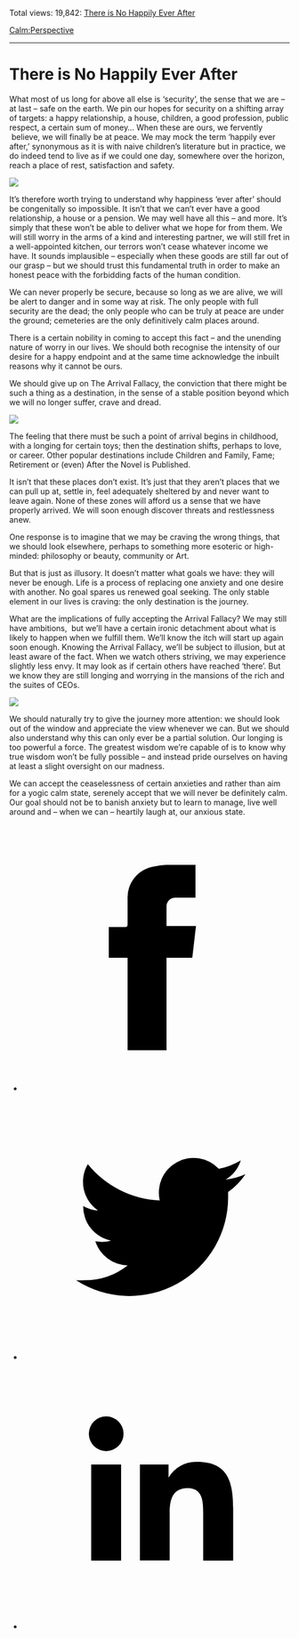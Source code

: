 Total views: 19,842: [There is No Happily Ever After](https://www.theschooloflife.com/thebookoflife/there-is-no-happily-ever-after/)

[Calm:](https://www.theschooloflife.com/thebookoflife/category/calm/)[Perspective](https://www.theschooloflife.com/thebookoflife/category/calm/perspective/)

* * *

# There is No Happily Ever After
<style>
						.alignnone {
  display: block;
  margin-left: auto;
  margin-right: auto;
  align: center:
}

.addtoany_share_save_container {
display:none;
}

.wp-block-image {
		display: block;
  margin-left: auto;
  margin-right: auto;
  width: 50%;
}

.aligncenter {
display: block;
  margin-left: auto;
  margin-right: auto;
  align: center:
}

@media only screen and (max-width: 500px) {
  .wp-block-image {
		display: block;
  margin-left: auto;
  margin-right: auto;
  width: 100%;
} }

h1 {max-width: 600px !important;
}
.s18-single-post .content-area .site-main article .post-cat-header-display + .old-wrapper p {
    font-size: 1.200em
}
						</style>

What most of us long for above all else is ‘security’, the sense that we are – at last – safe on the earth. We pin our hopes for security on a shifting array of targets: a happy relationship, a house, children, a good profession, public respect, a certain sum of money… When these are ours, we fervently &nbsp;believe, we will finally be at peace. We may mock the term ‘happily ever after,’ synonymous as it is with naive children’s literature but in practice, we do indeed tend to live as if we could one day, somewhere over the horizon, reach a place of rest, satisfaction and safety.

![](https://www.theschooloflife.com/thebookoflife/wp-content/uploads/2019/03/Happily-Ever-After-1024x768.jpg)

It’s therefore worth trying to understand why happiness ‘ever after’ should be congenitally so impossible. It isn’t that we can’t ever have a good relationship, a house or a pension. We may well have all this – and more. It’s simply that these won’t be able to deliver what we hope for from them. We will still worry in the arms of a kind and interesting partner, we will still fret in a well-appointed kitchen, our terrors won’t cease whatever income we have. It sounds implausible – especially when these goods are still far out of our grasp – but we should trust this fundamental truth in order to make an honest peace with the forbidding facts of the human condition.

We can never properly be secure, because so long as we are alive, we will be alert to danger and in some way at risk. The only people with full security are the dead; the only people who can be truly at peace are under the ground; cemeteries are the only definitively calm places around.

There is a certain nobility in coming to accept this fact – and the unending nature of worry in our lives. We should both recognise the intensity of our desire for a happy endpoint and at the same time acknowledge the inbuilt reasons why it cannot be ours.

We should give up on The Arrival Fallacy, the conviction that there might be such a thing as a destination, in the sense of a stable position beyond which we will no longer suffer, crave and dread.

![](https://www.theschooloflife.com/thebookoflife/wp-content/uploads/2019/03/HPE-2-1024x768.jpg)

The feeling that there must be such a point of arrival begins in childhood, with a longing for certain toys; then the destination shifts, perhaps to love, or career. Other popular destinations include Children and Family, Fame; Retirement or (even) After the Novel is Published.

It isn’t that these places don’t exist. It’s just that they aren’t places that we can pull up at, settle in, feel adequately sheltered by and never want to leave again. None of these zones will afford us a sense that we have properly arrived. We will soon enough discover threats and restlessness anew.

One response is to imagine that we may be craving the wrong things, that we should look elsewhere, perhaps to something more esoteric or high-minded: philosophy or beauty, community or Art.

But that is just as illusory. It doesn’t matter what goals we have: they will never be enough. Life is a process of replacing one anxiety and one desire with another. No goal spares us renewed goal seeking. The only stable element in our lives is craving: the only destination is the journey.

What are the implications of fully accepting the Arrival Fallacy? We may still have ambitions, &nbsp;but we’ll have a certain ironic detachment about what is likely to happen when we fulfill them. We’ll know the itch will start up again soon enough. Knowing the Arrival Fallacy, we’ll be subject to illusion, but at least aware of the fact. When we watch others striving, we may experience slightly less envy. It may look as if certain others have reached ‘there’. But we know they are still longing and worrying in the mansions of the rich and the suites of CEOs.

![](https://www.theschooloflife.com/thebookoflife/wp-content/uploads/2019/03/Hapilly-Ever-After.jpg)

We should naturally try to give the journey more attention: we should look out of the window and appreciate the view whenever we can. But we should also understand why this can only ever be a partial solution. Our longing is too powerful a force. The greatest wisdom we’re capable of is to know why true wisdom won’t be fully possible – and instead pride ourselves on having at least a slight oversight on our madness.

We can accept the ceaselessness of certain anxieties and rather than aim for a yogic calm state, serenely accept that we will never be definitely calm. Our goal should not be to banish anxiety but to learn to manage, live well around and – when we can – heartily laugh at, our anxious state.

<style>
    .iframe-class { display: block !important; }
</style>

- [<svg xmlns="http://www.w3.org/2000/svg" viewbox="0 0 26 26"><title>Facebook</title>
                    <g>
                        <path d="M8.38,10H9.92c.2,0,.29,0,.29-.28,0-.82,0-1.64,0-2.46a3.05,3.05,0,0,1,2.57-3.15A7.22,7.22,0,0,1,14,3.95c.86,0,1.71,0,2.57,0h.25v3.2h-2A.85.85,0,0,0,14,8c0,.62,0,1.24,0,1.91h2.87L16.51,13H14v9H10.21V13H8.38Z"></path>
                    </g>
                </svg>](http://www.facebook.com/sharer/sharer.php?u=https://www.theschooloflife.com/thebookoflife/there-is-no-happily-ever-after/)
- [<svg xmlns="http://www.w3.org/2000/svg" viewbox="0 0 26 26"><title>Twitter</title>
                    <path d="M21.69,7.9a6.75,6.75,0,0,1-1.94.53,3.39,3.39,0,0,0,1.48-1.87,6.76,6.76,0,0,1-2.14.82,3.38,3.38,0,0,0-5.75,3.08,9.59,9.59,0,0,1-7-3.53,3.38,3.38,0,0,0,1,4.51A3.36,3.36,0,0,1,5.89,11v0A3.38,3.38,0,0,0,8.6,14.37a3.39,3.39,0,0,1-1.53.06,3.38,3.38,0,0,0,3.15,2.35A6.78,6.78,0,0,1,6,18.22a6.87,6.87,0,0,1-.81,0A9.6,9.6,0,0,0,20,10.08q0-.22,0-.44A6.86,6.86,0,0,0,21.69,7.9Z"></path>
                </svg>](http://twitter.com/share?url=https://www.theschooloflife.com/thebookoflife/there-is-no-happily-ever-after/&text=&via=theschooloflife)
- [<svg xmlns="http://www.w3.org/2000/svg" viewbox="0 0 26 26"><title>LinkedIn</title>
<path class="cls-2" d="M6.67,10H9.58v9.36H6.67ZM8.13,5.32A1.69,1.69,0,1,1,6.44,7,1.69,1.69,0,0,1,8.13,5.32"></path><path class="cls-2" d="M11.41,10H14.2v1.28h0A3.06,3.06,0,0,1,17,9.75c2.95,0,3.49,1.94,3.49,4.46v5.14H17.57V14.79c0-1.09,0-2.48-1.51-2.48s-1.75,1.18-1.75,2.4v4.63H11.41Z"></path></svg>](https://www.linkedin.com/shareArticle?mini=true&url=https://www.theschooloflife.com/thebookoflife/there-is-no-happily-ever-after/)
